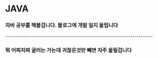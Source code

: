 # JAVA

<h3>자바 공부를 해볼겁니다. 블로그에 개발 일지 올립니다</h3>
-------------------------------------------------------------------------
<h3>뭐 어찌저찌 굴러는 가는데 귀찮은것만 빼면 자주 올릴겁니다</h3>
